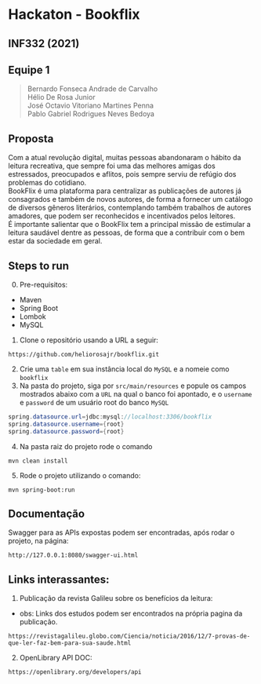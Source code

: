 # Hackaton - Bookflix
## INF332 (2021)

## Equipe 1
> Bernardo Fonseca Andrade de Carvalho <br>
> Hélio De Rosa Junior <br>
> José Octavio Vitoriano Martines Penna <br>
> Pablo Gabriel Rodrigues Neves Bedoya <br>

## Proposta

Com a atual revolução digital, muitas pessoas abandonaram o hábito da leitura recreativa, que sempre foi uma das melhores amigas dos estressados, preocupados e aflitos, pois sempre serviu de refúgio dos problemas do cotidiano. <br>
BookFlix é uma plataforma para centralizar as publicações de autores já consagrados e também de novos autores, de forma a fornecer um catálogo de diversos gêneros literários, contemplando também trabalhos de autores amadores, que podem ser reconhecidos e incentivados pelos leitores. <br>
É importante salientar que o BookFlix tem a principal missão de estimular a leitura saudável dentre as pessoas, de forma que a contribuir com o bem estar da sociedade em geral. <br>

## Steps to run
0. Pre-requisitos:
- Maven
- Spring Boot
- Lombok
- MySQL

1. Clone o repositório usando a URL a seguir: 
~~~
https://github.com/heliorosajr/bookflix.git
~~~
2. Crie uma `table` em sua instância local do `MySQL` e a nomeie como `bookflix`
3. Na pasta do projeto, siga por `src/main/resources` e popule os campos mostrados abaixo com a `URL` na qual o banco foi apontado, e o `username` e `password` de um usuário root do banco `MySQL`
~~~java
spring.datasource.url=jdbc:mysql://localhost:3306/bookflix
spring.datasource.username={root}
spring.datasource.password={root}
~~~
4. Na pasta raiz do projeto rode o comando 
~~~
mvn clean install
~~~
5. Rode o projeto utilizando o comando:
~~~
mvn spring-boot:run
~~~

## Documentação

Swagger para as APIs expostas podem ser encontradas, após rodar o projeto, na página:

~~~
http://127.0.0.1:8080/swagger-ui.html
~~~

## Links interassantes:
1. Publicação da revista Galileu sobre os benefícios da leitura:
- obs: Links dos estudos podem ser encontrados na própria pagina da publicação.
~~~
https://revistagalileu.globo.com/Ciencia/noticia/2016/12/7-provas-de-que-ler-faz-bem-para-sua-saude.html
~~~

2. OpenLibrary API DOC:
~~~
https://openlibrary.org/developers/api
~~~

